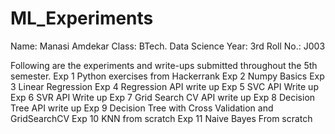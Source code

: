 # ML_Experiments
Name: Manasi Amdekar
Class: BTech. Data Science
Year: 3rd
Roll No.: J003

Following are the experiments and write-ups submitted throughout the 5th semester.
Exp 1 Python exercises from Hackerrank
Exp 2 Numpy Basics
Exp 3 Linear Regression
Exp 4 Regression API write up
Exp 5 SVC API Write up
Exp 6 SVR API Write up
Exp 7 Grid Search CV API write up
Exp 8 Decision Tree API write up
Exp 9 Decision Tree with Cross Validation and GridSearchCV
Exp 10 KNN from scratch
Exp 11 Naive Bayes From scratch
